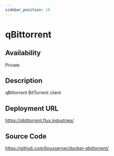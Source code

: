 ```yaml
---
sidebar_position: 18
---
```


# qBittorrent

## Availability
Private

## Description
qBittorrent BitTorrent client

## Deployment URL
https://qbittorrent.flux.industries/

## Source Code
https://github.com/linuxserver/docker-qbittorrent/
